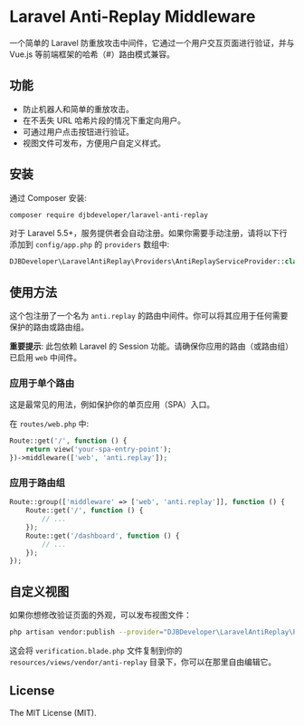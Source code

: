 # Laravel Anti-Replay Middleware

一个简单的 Laravel 防重放攻击中间件，它通过一个用户交互页面进行验证，并与 Vue.js 等前端框架的哈希（#）路由模式兼容。

## 功能

-   防止机器人和简单的重放攻击。
-   在不丢失 URL 哈希片段的情况下重定向用户。
-   可通过用户点击按钮进行验证。
-   视图文件可发布，方便用户自定义样式。

## 安装

通过 Composer 安装:

```bash
composer require djbdeveloper/laravel-anti-replay
```

对于 Laravel 5.5+，服务提供者会自动注册。如果你需要手动注册，请将以下行添加到 `config/app.php` 的 `providers` 数组中:

```php
DJBDeveloper\LaravelAntiReplay\Providers\AntiReplayServiceProvider::class,
```

## 使用方法

这个包注册了一个名为 `anti.replay` 的路由中间件。你可以将其应用于任何需要保护的路由或路由组。

**重要提示**: 此包依赖 Laravel 的 Session 功能。请确保你应用的路由（或路由组）已启用 `web` 中间件。

### 应用于单个路由

这是最常见的用法，例如保护你的单页应用（SPA）入口。

在 `routes/web.php` 中:

```php
Route::get('/', function () {
    return view('your-spa-entry-point');
})->middleware(['web', 'anti.replay']);
```

### 应用于路由组

```php
Route::group(['middleware' => ['web', 'anti.replay']], function () {
    Route::get('/', function () {
        // ...
    });
    Route::get('/dashboard', function () {
        // ...
    });
});
```

## 自定义视图

如果你想修改验证页面的外观，可以发布视图文件：

```bash
php artisan vendor:publish --provider="DJBDeveloper\LaravelAntiReplay\Providers\AntiReplayServiceProvider" --tag="views"
```

这会将 `verification.blade.php` 文件复制到你的 `resources/views/vendor/anti-replay` 目录下，你可以在那里自由编辑它。

## License

The MIT License (MIT).